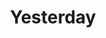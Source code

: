 ---
title: Yesterday
layout: revealjs-talkabout
quantity: 4
script: 
- Yesterday? Yesterday was a ___ day.
- Yesterday morning I ___.
- In the afternoon I ___, then I ___.
- In the evening I ___.
- At night I ___.
---